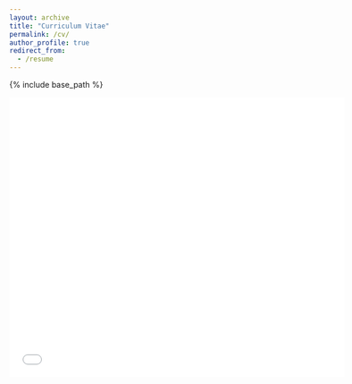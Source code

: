 ```yaml
---
layout: archive
title: "Curriculum Vitae"
permalink: /cv/
author_profile: true
redirect_from:
  - /resume
---
```


{% include base_path %}

<embed src="/files/CV_WeiDAI.pdf" type="application/pdf" width="600px" height="500px" />